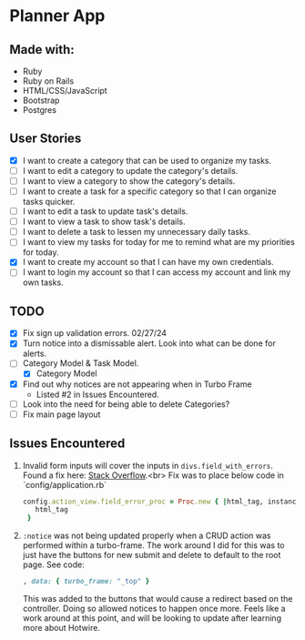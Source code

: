 # Planner App

## Made with:
- Ruby
- Ruby on Rails
- HTML/CSS/JavaScript
- Bootstrap
- Postgres

## User Stories
- [x] I want to create a category that can be used to organize my tasks.
- [ ] I want to edit a category to update the category's details.
- [ ] I want to view a category to show the category's details.
- [ ] I want to create a task for a specific category so that I can organize tasks quicker.
- [ ] I want to edit a task to update task's details.
- [ ] I want to view a task to show task's details.
- [ ] I want to delete a task to lessen my unnecessary daily tasks.
- [ ] I want to view my tasks for today for me to remind what are my priorities for today.
- [x] I want to create my account so that I can have my own credentials.
- [ ] I want to login my account so that I can access my account and link my own tasks.

## TODO
- [x] Fix sign up validation errors. 02/27/24
- [x] Turn notice into a dismissable alert. Look into what can be done for alerts.
- [ ] Category Model & Task Model.
  - [x] Category Model
- [x] Find out why notices are not appearing when in Turbo Frame
  - Listed #2 in Issues Encountered.
- [ ] Look into the need for being able to delete Categories?
- [ ] Fix main page layout

## Issues Encountered
1. Invalid form inputs will cover the inputs in `divs.field_with_errors`. Found a fix here: [Stack Overflow]('https://stackoverflow.com/questions/5267998/rails-3-field-with-errors-wrapper-changes-the-page-appearance-how-to-avoid-t/8380400#8380400').<br>
   Fix was to place below code in `config/application.rb`
   ```ruby
   config.action_view.field_error_proc = Proc.new { |html_tag, instance|
      html_tag
    }
    ```
2. `:notice` was not being updated properly when a CRUD action was performed within a turbo-frame. The work around I did for this was to just have the buttons for new submit and delete  to default to the root page. See code:
    ```ruby
    , data: { turbo_frame: "_top" }
    ```
    This was added to the buttons that would cause a redirect based on the controller. Doing so allowed notices to happen once more.
    Feels like a work around at this point, and will be looking to update after learning more about Hotwire.